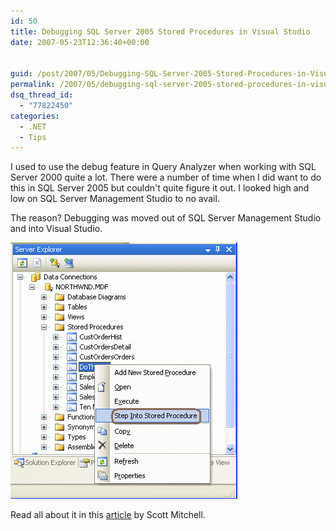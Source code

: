 ```yaml
---
id: 50
title: Debugging SQL Server 2005 Stored Procedures in Visual Studio
date: 2007-05-23T12:36:40+00:00


guid: /post/2007/05/Debugging-SQL-Server-2005-Stored-Procedures-in-Visual-Studio.aspx
permalink: /2007/05/debugging-sql-server-2005-stored-procedures-in-visual-studio/
dsq_thread_id:
  - "77822450"
categories:
  - .NET
  - Tips
---
```

<p>I used to use the debug feature in Query Analyzer when working with SQL Server 2000 quite a lot. There were a number of time when I did want to do this in SQL Server 2005 but couldn't quite figure it out. I looked high and low on SQL Server Management Studio to no avail.</p> <p>The reason? Debugging was moved out of SQL Server Management Studio and into Visual Studio.</p> <p><img height="410" alt="Debug SQL Server Stored Procedure" src="/wp-content/uploads/binary/DebuggingSQLServer2005StoredProceduresin_713C/sqlserver2005Debugstoredprocedure4.gif" width="363"> </p> <p>Read all about it in this <a href="http://aspnet.4guysfromrolla.com/articles/051607-1.aspx">article</a> by Scott Mitchell.</p>